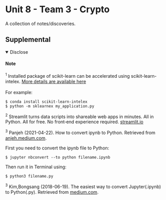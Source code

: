# Unit 8 - Team 3 - Crypto

A collection of notes/discoveries.

## Supplemental

<details open><summary>Disclose</summary>  

#### Note  

<sup><a id="ref1">1</a></sup> Installed package of scikit-learn can be accelerated using scikit-learn-intelex.
[More details are available here](https://intel.github.io/scikit-learn-intelex)
<br><br>
For example:

    $ conda install scikit-learn-intelex
    $ python -m sklearnex my_application.py   

<sup><a id="ref2">2</a></sup> Streamlit turns data scripts into shareable web apps in minutes. All in Python. All for free. No front‑end experience required. [streamlit.io](https://streamlit.io)


<sup><a id="ref3">3</a></sup> Panjeh (2021-04-22). How to convert ipynb to Python. Retrieved from [anjeh.medium.com](https://panjeh.medium.com/how-to-convert-ipynb-to-python-92d12d0424c4).

First you need to convert the ipynb file to Python:

    $ jupyter nbconvert --to python filename.ipynb

Then run it in Terminal using:

    $ python3 filename.py

<sup><a id="ref3">3</a></sup> Kim,Bongsang (2018-06-19). The easiest way to convert Jupyter(.ipynb) to Python(.py). Retrieved from [medium.com](https://medium.com/@researchplex/the-easiest-way-to-convert-jupyter-ipynb-to-python-py-912e39f16917).



</details>
